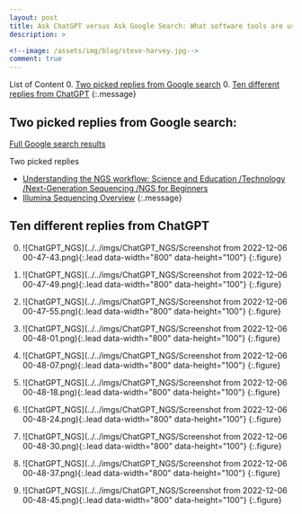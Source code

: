 ```yaml
---
layout: post
title: Ask ChatGPT versus Ask Google Search: What software tools are used and how are they used step by step in next-generation sequencing?
description: >

<!--image: /assets/img/blog/steve-harvey.jpg-->
comment: true
---
```



List of Content
0. [Two picked replies from Google search](#two-picked-replies-from-google-search)
0. [Ten different replies from ChatGPT](#ten-different-replies-from-chatgpt)
{:.message}

## Two picked replies from Google search:

[Full Google search results](https://www.google.com/search?q=What+software+tools+are+used+and+how+are+they+used+step+by+step+in+next-generation+sequencing?&source=lmns&bih=671&biw=1280&hl=en&sa=X&ved=2ahUKEwjXssiO2uP7AhUNeBoKHavxCvoQ_AUoAHoECAEQAA
) 

Two picked replies
* [Understanding the NGS workflow: Science and Education /Technology /Next-Generation Sequencing /NGS for Beginners](https://www.illumina.com/science/technology/next-generation-sequencing/beginners/ngs-workflow.html)
* [Illumina Sequencing Overview](https://www.ogc.ox.ac.uk/wp-content/uploads/2017/09/Illumina_Sequencing_Overview_15045845_D.pdf)
{:.message}


## Ten different replies from ChatGPT


0. ![ChatGPT_NGS](../../imgs/ChatGPT_NGS/Screenshot from 2022-12-06 00-47-43.png){:.lead data-width="800" data-height="100"}
{:.figure}

0. ![ChatGPT_NGS](../../imgs/ChatGPT_NGS/Screenshot from 2022-12-06 00-47-49.png){:.lead data-width="800" data-height="100"}
{:.figure}

0. ![ChatGPT_NGS](../../imgs/ChatGPT_NGS/Screenshot from 2022-12-06 00-47-55.png){:.lead data-width="800" data-height="100"}
{:.figure}

0. ![ChatGPT_NGS](../../imgs/ChatGPT_NGS/Screenshot from 2022-12-06 00-48-01.png){:.lead data-width="800" data-height="100"}
{:.figure}

0. ![ChatGPT_NGS](../../imgs/ChatGPT_NGS/Screenshot from 2022-12-06 00-48-07.png){:.lead data-width="800" data-height="100"}
{:.figure}

0. ![ChatGPT_NGS](../../imgs/ChatGPT_NGS/Screenshot from 2022-12-06 00-48-18.png){:.lead data-width="800" data-height="100"}
{:.figure}

0. ![ChatGPT_NGS](../../imgs/ChatGPT_NGS/Screenshot from 2022-12-06 00-48-24.png){:.lead data-width="800" data-height="100"}
{:.figure}

0. ![ChatGPT_NGS](../../imgs/ChatGPT_NGS/Screenshot from 2022-12-06 00-48-30.png){:.lead data-width="800" data-height="100"}
{:.figure}

0. ![ChatGPT_NGS](../../imgs/ChatGPT_NGS/Screenshot from 2022-12-06 00-48-37.png){:.lead data-width="800" data-height="100"}
{:.figure}

0. ![ChatGPT_NGS](../../imgs/ChatGPT_NGS/Screenshot from 2022-12-06 00-48-45.png){:.lead data-width="800" data-height="100"}
{:.figure}


